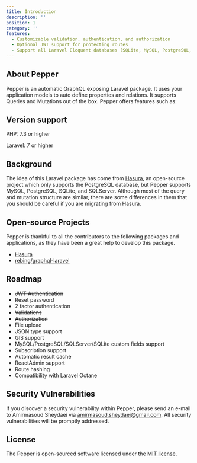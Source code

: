 ```yaml
---
title: Introduction
description: ''
position: 1
category: ''
features:
  - Customizable validation, authentication, and authorization
  - Optional JWT support for protecting routes
  - Support all Laravel Eloquent databases (SQLite, MySQL, PostgreSQL, SQLServer)
---
```


## About Pepper

Pepper is an automatic GraphQL exposing Laravel package. It uses your application models to auto define properties and relations. It supports Queries and Mutations out of the box. Pepper offers features such as:

<list :items="features"></list>

## Version support

PHP: 7.3 or higher

Laravel: 7 or higher

## Background

The idea of this Laravel package has come from [Hasura](https://hasura.io/), an open-source project which only supports the PostgreSQL database, but Pepper supports MySQL, PostgreSQL, SQLite, and SQLServer. Although most of the query and mutation structure are similar, there are some differences in them that you should be careful if you are migrating from Hasura.

## Open-source Projects

Pepper is thankful to all the contributors to the following packages and applications, as they have been a great help to develop this package.

* [Hasura](https://hasura.io/)
* [rebing/graphql-laravel](https://github.com/rebing/graphql-laravel)

## Roadmap

* ~~JWT Authentication~~
* Reset password
* 2 factor authentication
* ~~Validations~~
* ~~Authorization~~
* File upload
* JSON type support
* GIS support
* MySQL/PostgreSQL/SQLServer/SQLite custom fields support
* Subscription support
* Automatic result cache
* ReactAdmin support
* Route hashing
* Compatibility with Laravel Octane

## Security Vulnerabilities

If you discover a security vulnerability within Pepper, please send an e-mail to Amirmasoud Sheydaei via [amirmasoud.sheydaei@gmail.com](mailto:amirmasoud.sheydaei@gmail.com). All security vulnerabilities will be promptly addressed.

## License

The Pepper is open-sourced software licensed under the [MIT license](https://opensource.org/licenses/MIT).
